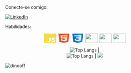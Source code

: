 
 
 


Conecte-se comigo:


[![LinkedIn](https://img.shields.io/badge/LinkedIn-000?style=for-the-badge&logo=linkedin&logoColor=0E76A8)](https://www.linkedin.com/in/sheila-pinheiro-//)

<div style="display: inline_block">

Habilidades:

<div align="center">


<img align="center" alt="Rafa-Js" height="30" width="40" src="https://raw.githubusercontent.com/devicons/devicon/master/icons/javascript/javascript-plain.svg">
  <img align="center" alt="Rafa-HTML" height="30" width="40" src="https://raw.githubusercontent.com/devicons/devicon/master/icons/html5/html5-original.svg">
  <img align="center" alt="Rafa-CSS" height="30" width="40" src="https://raw.githubusercontent.com/devicons/devicon/master/icons/css3/css3-original.svg">
 <img align="center" height="30" width="40" src="https://cdn.jsdelivr.net/gh/devicons/devicon/icons/git/git-original.svg" />
  <img align="center" height="30" width="40" src="https://cdn.jsdelivr.net/gh/devicons/devicon/icons/java/java-original.svg" />
<img align="center" height="30" width="40" src="https://cdn.jsdelivr.net/gh/devicons/devicon/icons/mysql/mysql-original-wordmark.svg" />

</div>

 <div align="center">

![Top Langs](https://github-readme-stats-git-masterrstaa-rickstaa.vercel.app/api/top-langs/?username=sheilalvesp&layout=compact&bg_color=000&border_color=30A3DC&title_color=E94D5F&text_color=FFF) |  
![Top Langs](https://github-readme-stats-git-masterrstaa-rickstaa.vercel.app/api/top-langs/?username=sheilalvesp&bg_color=000&border_color=30A3DC&title_color=E94D5F&text_color=FFF) | 
<img height="168em" src="https://github-readme-stats.vercel.app/api?username=MiguelDecotelli&show_icons=true&theme=vision-friendly-dark"/> 

</div>

![dinooff](https://user-images.githubusercontent.com/89000535/188519478-4a527490-2283-42eb-ad30-a3dbfb321440.gif)